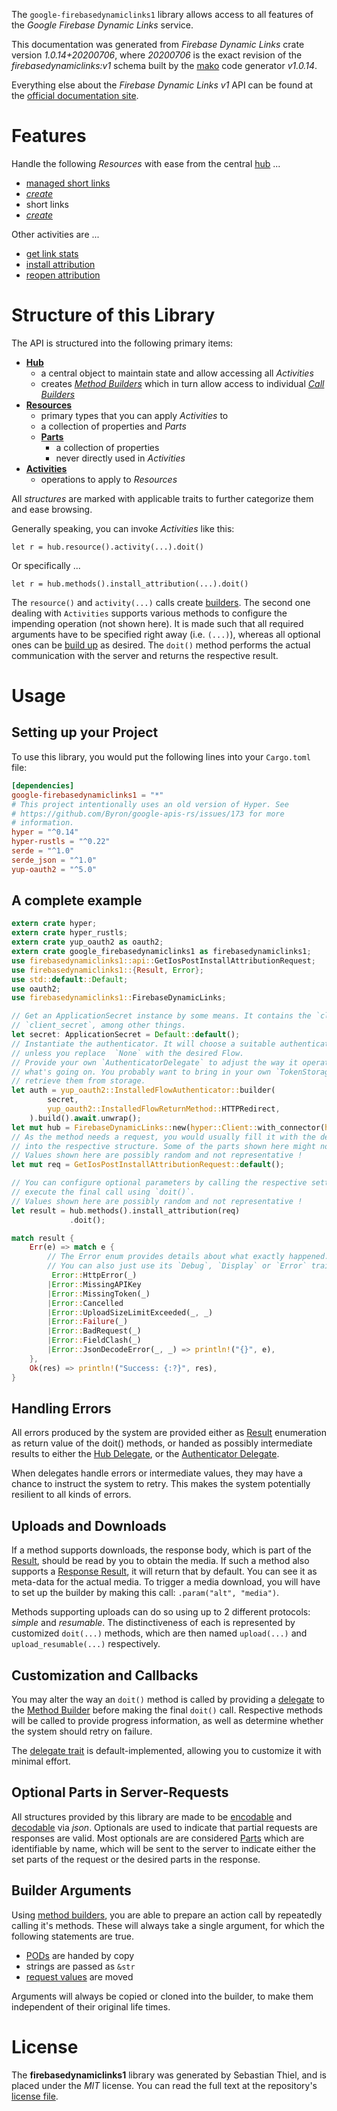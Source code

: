<!---
DO NOT EDIT !
This file was generated automatically from 'src/mako/api/README.md.mako'
DO NOT EDIT !
-->
The `google-firebasedynamiclinks1` library allows access to all features of the *Google Firebase Dynamic Links* service.

This documentation was generated from *Firebase Dynamic Links* crate version *1.0.14+20200706*, where *20200706* is the exact revision of the *firebasedynamiclinks:v1* schema built by the [mako](http://www.makotemplates.org/) code generator *v1.0.14*.

Everything else about the *Firebase Dynamic Links* *v1* API can be found at the
[official documentation site](https://firebase.google.com/docs/dynamic-links/).
# Features

Handle the following *Resources* with ease from the central [hub](https://docs.rs/google-firebasedynamiclinks1/1.0.14+20200706/google_firebasedynamiclinks1/FirebaseDynamicLinks) ... 

* [managed short links](https://docs.rs/google-firebasedynamiclinks1/1.0.14+20200706/google_firebasedynamiclinks1/api::ManagedShortLink)
 * [*create*](https://docs.rs/google-firebasedynamiclinks1/1.0.14+20200706/google_firebasedynamiclinks1/api::ManagedShortLinkCreateCall)
* short links
 * [*create*](https://docs.rs/google-firebasedynamiclinks1/1.0.14+20200706/google_firebasedynamiclinks1/api::ShortLinkCreateCall)

Other activities are ...

* [get link stats](https://docs.rs/google-firebasedynamiclinks1/1.0.14+20200706/google_firebasedynamiclinks1/api::MethodGetLinkStatCall)
* [install attribution](https://docs.rs/google-firebasedynamiclinks1/1.0.14+20200706/google_firebasedynamiclinks1/api::MethodInstallAttributionCall)
* [reopen attribution](https://docs.rs/google-firebasedynamiclinks1/1.0.14+20200706/google_firebasedynamiclinks1/api::MethodReopenAttributionCall)



# Structure of this Library

The API is structured into the following primary items:

* **[Hub](https://docs.rs/google-firebasedynamiclinks1/1.0.14+20200706/google_firebasedynamiclinks1/FirebaseDynamicLinks)**
    * a central object to maintain state and allow accessing all *Activities*
    * creates [*Method Builders*](https://docs.rs/google-firebasedynamiclinks1/1.0.14+20200706/google_firebasedynamiclinks1/client::MethodsBuilder) which in turn
      allow access to individual [*Call Builders*](https://docs.rs/google-firebasedynamiclinks1/1.0.14+20200706/google_firebasedynamiclinks1/client::CallBuilder)
* **[Resources](https://docs.rs/google-firebasedynamiclinks1/1.0.14+20200706/google_firebasedynamiclinks1/client::Resource)**
    * primary types that you can apply *Activities* to
    * a collection of properties and *Parts*
    * **[Parts](https://docs.rs/google-firebasedynamiclinks1/1.0.14+20200706/google_firebasedynamiclinks1/client::Part)**
        * a collection of properties
        * never directly used in *Activities*
* **[Activities](https://docs.rs/google-firebasedynamiclinks1/1.0.14+20200706/google_firebasedynamiclinks1/client::CallBuilder)**
    * operations to apply to *Resources*

All *structures* are marked with applicable traits to further categorize them and ease browsing.

Generally speaking, you can invoke *Activities* like this:

```Rust,ignore
let r = hub.resource().activity(...).doit()
```

Or specifically ...

```ignore
let r = hub.methods().install_attribution(...).doit()
```

The `resource()` and `activity(...)` calls create [builders][builder-pattern]. The second one dealing with `Activities` 
supports various methods to configure the impending operation (not shown here). It is made such that all required arguments have to be 
specified right away (i.e. `(...)`), whereas all optional ones can be [build up][builder-pattern] as desired.
The `doit()` method performs the actual communication with the server and returns the respective result.

# Usage

## Setting up your Project

To use this library, you would put the following lines into your `Cargo.toml` file:

```toml
[dependencies]
google-firebasedynamiclinks1 = "*"
# This project intentionally uses an old version of Hyper. See
# https://github.com/Byron/google-apis-rs/issues/173 for more
# information.
hyper = "^0.14"
hyper-rustls = "^0.22"
serde = "^1.0"
serde_json = "^1.0"
yup-oauth2 = "^5.0"
```

## A complete example

```Rust
extern crate hyper;
extern crate hyper_rustls;
extern crate yup_oauth2 as oauth2;
extern crate google_firebasedynamiclinks1 as firebasedynamiclinks1;
use firebasedynamiclinks1::api::GetIosPostInstallAttributionRequest;
use firebasedynamiclinks1::{Result, Error};
use std::default::Default;
use oauth2;
use firebasedynamiclinks1::FirebaseDynamicLinks;

// Get an ApplicationSecret instance by some means. It contains the `client_id` and 
// `client_secret`, among other things.
let secret: ApplicationSecret = Default::default();
// Instantiate the authenticator. It will choose a suitable authentication flow for you, 
// unless you replace  `None` with the desired Flow.
// Provide your own `AuthenticatorDelegate` to adjust the way it operates and get feedback about 
// what's going on. You probably want to bring in your own `TokenStorage` to persist tokens and
// retrieve them from storage.
let auth = yup_oauth2::InstalledFlowAuthenticator::builder(
        secret,
        yup_oauth2::InstalledFlowReturnMethod::HTTPRedirect,
    ).build().await.unwrap();
let mut hub = FirebaseDynamicLinks::new(hyper::Client::with_connector(hyper::net::HttpsConnector::new(hyper_rustls::TlsClient::new())), auth);
// As the method needs a request, you would usually fill it with the desired information
// into the respective structure. Some of the parts shown here might not be applicable !
// Values shown here are possibly random and not representative !
let mut req = GetIosPostInstallAttributionRequest::default();

// You can configure optional parameters by calling the respective setters at will, and
// execute the final call using `doit()`.
// Values shown here are possibly random and not representative !
let result = hub.methods().install_attribution(req)
             .doit();

match result {
    Err(e) => match e {
        // The Error enum provides details about what exactly happened.
        // You can also just use its `Debug`, `Display` or `Error` traits
         Error::HttpError(_)
        |Error::MissingAPIKey
        |Error::MissingToken(_)
        |Error::Cancelled
        |Error::UploadSizeLimitExceeded(_, _)
        |Error::Failure(_)
        |Error::BadRequest(_)
        |Error::FieldClash(_)
        |Error::JsonDecodeError(_, _) => println!("{}", e),
    },
    Ok(res) => println!("Success: {:?}", res),
}

```
## Handling Errors

All errors produced by the system are provided either as [Result](https://docs.rs/google-firebasedynamiclinks1/1.0.14+20200706/google_firebasedynamiclinks1/client::Result) enumeration as return value of
the doit() methods, or handed as possibly intermediate results to either the 
[Hub Delegate](https://docs.rs/google-firebasedynamiclinks1/1.0.14+20200706/google_firebasedynamiclinks1/client::Delegate), or the [Authenticator Delegate](https://docs.rs/yup-oauth2/*/yup_oauth2/trait.AuthenticatorDelegate.html).

When delegates handle errors or intermediate values, they may have a chance to instruct the system to retry. This 
makes the system potentially resilient to all kinds of errors.

## Uploads and Downloads
If a method supports downloads, the response body, which is part of the [Result](https://docs.rs/google-firebasedynamiclinks1/1.0.14+20200706/google_firebasedynamiclinks1/client::Result), should be
read by you to obtain the media.
If such a method also supports a [Response Result](https://docs.rs/google-firebasedynamiclinks1/1.0.14+20200706/google_firebasedynamiclinks1/client::ResponseResult), it will return that by default.
You can see it as meta-data for the actual media. To trigger a media download, you will have to set up the builder by making
this call: `.param("alt", "media")`.

Methods supporting uploads can do so using up to 2 different protocols: 
*simple* and *resumable*. The distinctiveness of each is represented by customized 
`doit(...)` methods, which are then named `upload(...)` and `upload_resumable(...)` respectively.

## Customization and Callbacks

You may alter the way an `doit()` method is called by providing a [delegate](https://docs.rs/google-firebasedynamiclinks1/1.0.14+20200706/google_firebasedynamiclinks1/client::Delegate) to the 
[Method Builder](https://docs.rs/google-firebasedynamiclinks1/1.0.14+20200706/google_firebasedynamiclinks1/client::CallBuilder) before making the final `doit()` call. 
Respective methods will be called to provide progress information, as well as determine whether the system should 
retry on failure.

The [delegate trait](https://docs.rs/google-firebasedynamiclinks1/1.0.14+20200706/google_firebasedynamiclinks1/client::Delegate) is default-implemented, allowing you to customize it with minimal effort.

## Optional Parts in Server-Requests

All structures provided by this library are made to be [encodable](https://docs.rs/google-firebasedynamiclinks1/1.0.14+20200706/google_firebasedynamiclinks1/client::RequestValue) and 
[decodable](https://docs.rs/google-firebasedynamiclinks1/1.0.14+20200706/google_firebasedynamiclinks1/client::ResponseResult) via *json*. Optionals are used to indicate that partial requests are responses 
are valid.
Most optionals are are considered [Parts](https://docs.rs/google-firebasedynamiclinks1/1.0.14+20200706/google_firebasedynamiclinks1/client::Part) which are identifiable by name, which will be sent to 
the server to indicate either the set parts of the request or the desired parts in the response.

## Builder Arguments

Using [method builders](https://docs.rs/google-firebasedynamiclinks1/1.0.14+20200706/google_firebasedynamiclinks1/client::CallBuilder), you are able to prepare an action call by repeatedly calling it's methods.
These will always take a single argument, for which the following statements are true.

* [PODs][wiki-pod] are handed by copy
* strings are passed as `&str`
* [request values](https://docs.rs/google-firebasedynamiclinks1/1.0.14+20200706/google_firebasedynamiclinks1/client::RequestValue) are moved

Arguments will always be copied or cloned into the builder, to make them independent of their original life times.

[wiki-pod]: http://en.wikipedia.org/wiki/Plain_old_data_structure
[builder-pattern]: http://en.wikipedia.org/wiki/Builder_pattern
[google-go-api]: https://github.com/google/google-api-go-client

# License
The **firebasedynamiclinks1** library was generated by Sebastian Thiel, and is placed 
under the *MIT* license.
You can read the full text at the repository's [license file][repo-license].

[repo-license]: https://github.com/Byron/google-apis-rsblob/master/LICENSE.md
